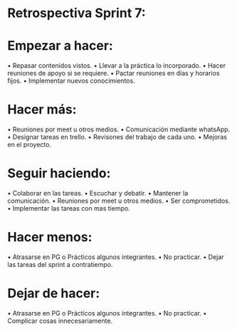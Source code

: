 # Retrospectiva Sprint 7:

# Empezar a hacer:

•   Repasar contenidos vistos.
•   Llevar a la práctica lo incorporado.
•   Hacer reuniones de apoyo si se requiere.
•   Pactar reuniones en días y horarios fijos.
•   Implementar nuevos conocimientos.


# Hacer más:

•   Reuniones por meet u otros medios.
•   Comunicación mediante whatsApp.
•   Designar tareas en trello.
•   Revisones del trabajo de cada uno.
•   Mejoras en el proyecto.


# Seguir haciendo:

•   Colaborar en las tareas.
•   Escuchar y debatir.
•   Mantener la comunicación.
•   Reuniones por meet u otros medios.
•   Ser comprometidos.
•   Implementar las tareas con mas tiempo.

# Hacer menos:

•   Atrasarse en PG o Prácticos algunos integrantes.
•   No practicar.
•   Dejar las tareas del sprint a contratiempo.

# Dejar de hacer:

•   Atrasarse en PG o Prácticos algunos integrantes.
•   No practicar.
•   Complicar cosas innecesariamente.
